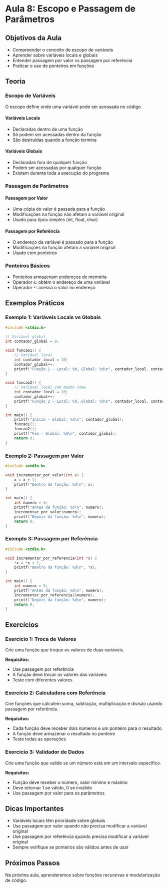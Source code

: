 # Aula 8: Escopo e Passagem de Parâmetros

## Objetivos da Aula
- Compreender o conceito de escopo de variáveis
- Aprender sobre variáveis locais e globais
- Entender passagem por valor vs passagem por referência
- Praticar o uso de ponteiros em funções

## Teoria

### Escopo de Variáveis
O escopo define onde uma variável pode ser acessada no código.

#### Variáveis Locais
- Declaradas dentro de uma função
- Só podem ser acessadas dentro da função
- São destruídas quando a função termina

#### Variáveis Globais
- Declaradas fora de qualquer função
- Podem ser acessadas por qualquer função
- Existem durante toda a execução do programa

### Passagem de Parâmetros

#### Passagem por Valor
- Uma cópia do valor é passada para a função
- Modificações na função não afetam a variável original
- Usado para tipos simples (int, float, char)

#### Passagem por Referência
- O endereço da variável é passado para a função
- Modificações na função afetam a variável original
- Usado com ponteiros

### Ponteiros Básicos
- Ponteiros armazenam endereços de memória
- Operador `&`: obtém o endereço de uma variável
- Operador `*`: acessa o valor no endereço

## Exemplos Práticos

### Exemplo 1: Variáveis Locais vs Globais
```c
#include <stdio.h>

// Variável global
int contador_global = 0;

void funcao1() {
    // Variável local
    int contador_local = 10;
    contador_global++;
    printf("Função 1 - Local: %d, Global: %d\n", contador_local, contador_global);
}

void funcao2() {
    // Variável local com mesmo nome
    int contador_local = 20;
    contador_global++;
    printf("Função 2 - Local: %d, Global: %d\n", contador_local, contador_global);
}

int main() {
    printf("Início - Global: %d\n", contador_global);
    funcao1();
    funcao2();
    printf("Fim - Global: %d\n", contador_global);
    return 0;
}
```

### Exemplo 2: Passagem por Valor
```c
#include <stdio.h>

void incrementar_por_valor(int x) {
    x = x + 1;
    printf("Dentro da função: %d\n", x);
}

int main() {
    int numero = 5;
    printf("Antes da função: %d\n", numero);
    incrementar_por_valor(numero);
    printf("Depois da função: %d\n", numero);
    return 0;
}
```

### Exemplo 3: Passagem por Referência
```c
#include <stdio.h>

void incrementar_por_referencia(int *x) {
    *x = *x + 1;
    printf("Dentro da função: %d\n", *x);
}

int main() {
    int numero = 5;
    printf("Antes da função: %d\n", numero);
    incrementar_por_referencia(&numero);
    printf("Depois da função: %d\n", numero);
    return 0;
}
```

## Exercícios

### Exercício 1: Troca de Valores
Crie uma função que troque os valores de duas variáveis.

**Requisitos:**
- Use passagem por referência
- A função deve trocar os valores das variáveis
- Teste com diferentes valores

### Exercício 2: Calculadora com Referência
Crie funções que calculem soma, subtração, multiplicação e divisão usando passagem por referência.

**Requisitos:**
- Cada função deve receber dois números e um ponteiro para o resultado
- A função deve armazenar o resultado no ponteiro
- Teste todas as operações

### Exercício 3: Validador de Dados
Crie uma função que valide se um número está em um intervalo específico.

**Requisitos:**
- Função deve receber o número, valor mínimo e máximo
- Deve retornar 1 se válido, 0 se inválido
- Use passagem por valor para os parâmetros

## Dicas Importantes
- Variáveis locais têm prioridade sobre globais
- Use passagem por valor quando não precisa modificar a variável original
- Use passagem por referência quando precisa modificar a variável original
- Sempre verifique se ponteiros são válidos antes de usar

## Próximos Passos
Na próxima aula, aprenderemos sobre funções recursivas e modularização de código. 